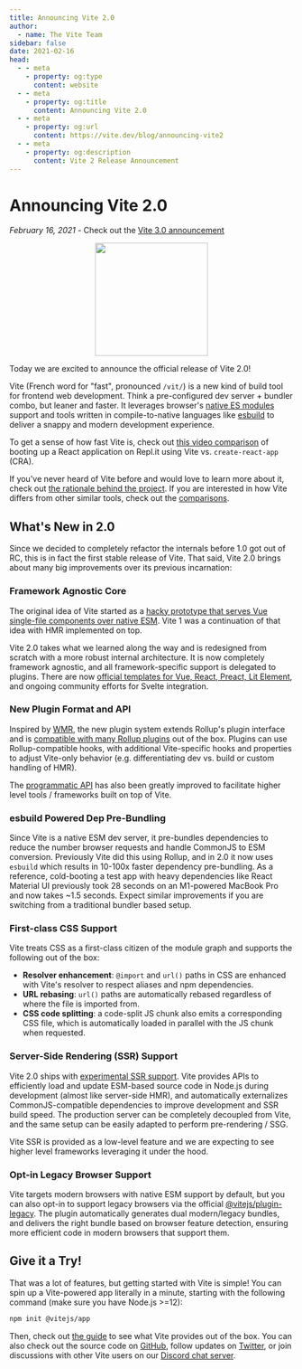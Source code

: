 ```yaml
---
title: Announcing Vite 2.0
author:
  - name: The Vite Team
sidebar: false
date: 2021-02-16
head:
  - - meta
    - property: og:type
      content: website
  - - meta
    - property: og:title
      content: Announcing Vite 2.0
  - - meta
    - property: og:url
      content: https://vite.dev/blog/announcing-vite2
  - - meta
    - property: og:description
      content: Vite 2 Release Announcement
---
```


# Announcing Vite 2.0

_February 16, 2021_ - Check out the [Vite 3.0 announcement](./announcing-vite3.md)

<p style="text-align:center">
  <img src="/logo.svg" style="height:200px">
</p>

Today we are excited to announce the official release of Vite 2.0!

Vite (French word for "fast", pronounced `/vit/`) is a new kind of build tool for frontend web development. Think a pre-configured dev server + bundler combo, but leaner and faster. It leverages browser's [native ES modules](https://developer.mozilla.org/en-US/docs/Web/JavaScript/Guide/Modules) support and tools written in compile-to-native languages like [esbuild](https://esbuild.github.io/) to deliver a snappy and modern development experience.

To get a sense of how fast Vite is, check out [this video comparison](https://twitter.com/amasad/status/1355379680275128321) of booting up a React application on Repl.it using Vite vs. `create-react-app` (CRA).

If you've never heard of Vite before and would love to learn more about it, check out [the rationale behind the project](https://vite.dev/guide/why.html). If you are interested in how Vite differs from other similar tools, check out the [comparisons](https://vite.dev/guide/comparisons.html).

## What's New in 2.0

Since we decided to completely refactor the internals before 1.0 got out of RC, this is in fact the first stable release of Vite. That said, Vite 2.0 brings about many big improvements over its previous incarnation:

### Framework Agnostic Core

The original idea of Vite started as a [hacky prototype that serves Vue single-file components over native ESM](https://github.com/vuejs/vue-dev-server). Vite 1 was a continuation of that idea with HMR implemented on top.

Vite 2.0 takes what we learned along the way and is redesigned from scratch with a more robust internal architecture. It is now completely framework agnostic, and all framework-specific support is delegated to plugins. There are now [official templates for Vue, React, Preact, Lit Element](https://github.com/vitejs/vite/tree/main/packages/create-vite), and ongoing community efforts for Svelte integration.

### New Plugin Format and API

Inspired by [WMR](https://github.com/preactjs/wmr), the new plugin system extends Rollup's plugin interface and is [compatible with many Rollup plugins](https://vite-rollup-plugins.patak.dev/) out of the box. Plugins can use Rollup-compatible hooks, with additional Vite-specific hooks and properties to adjust Vite-only behavior (e.g. differentiating dev vs. build or custom handling of HMR).

The [programmatic API](https://vite.dev/guide/api-javascript.html) has also been greatly improved to facilitate higher level tools / frameworks built on top of Vite.

### esbuild Powered Dep Pre-Bundling

Since Vite is a native ESM dev server, it pre-bundles dependencies to reduce the number browser requests and handle CommonJS to ESM conversion. Previously Vite did this using Rollup, and in 2.0 it now uses `esbuild` which results in 10-100x faster dependency pre-bundling. As a reference, cold-booting a test app with heavy dependencies like React Material UI previously took 28 seconds on an M1-powered MacBook Pro and now takes ~1.5 seconds. Expect similar improvements if you are switching from a traditional bundler based setup.

### First-class CSS Support

Vite treats CSS as a first-class citizen of the module graph and supports the following out of the box:

- **Resolver enhancement**: `@import` and `url()` paths in CSS are enhanced with Vite's resolver to respect aliases and npm dependencies.
- **URL rebasing**: `url()` paths are automatically rebased regardless of where the file is imported from.
- **CSS code splitting**: a code-split JS chunk also emits a corresponding CSS file, which is automatically loaded in parallel with the JS chunk when requested.

### Server-Side Rendering (SSR) Support

Vite 2.0 ships with [experimental SSR support](https://vite.dev/guide/ssr.html). Vite provides APIs to efficiently load and update ESM-based source code in Node.js during development (almost like server-side HMR), and automatically externalizes CommonJS-compatible dependencies to improve development and SSR build speed. The production server can be completely decoupled from Vite, and the same setup can be easily adapted to perform pre-rendering / SSG.

Vite SSR is provided as a low-level feature and we are expecting to see higher level frameworks leveraging it under the hood.

### Opt-in Legacy Browser Support

Vite targets modern browsers with native ESM support by default, but you can also opt-in to support legacy browsers via the official [@vitejs/plugin-legacy](https://github.com/vitejs/vite/tree/main/packages/plugin-legacy). The plugin automatically generates dual modern/legacy bundles, and delivers the right bundle based on browser feature detection, ensuring more efficient code in modern browsers that support them.

## Give it a Try!

That was a lot of features, but getting started with Vite is simple! You can spin up a Vite-powered app literally in a minute, starting with the following command (make sure you have Node.js >=12):

```bash
npm init @vitejs/app
```

Then, check out [the guide](https://vite.dev/guide/) to see what Vite provides out of the box. You can also check out the source code on [GitHub](https://github.com/vitejs/vite), follow updates on [Twitter](https://twitter.com/vite_js), or join discussions with other Vite users on our [Discord chat server](http://chat.vite.dev/).
